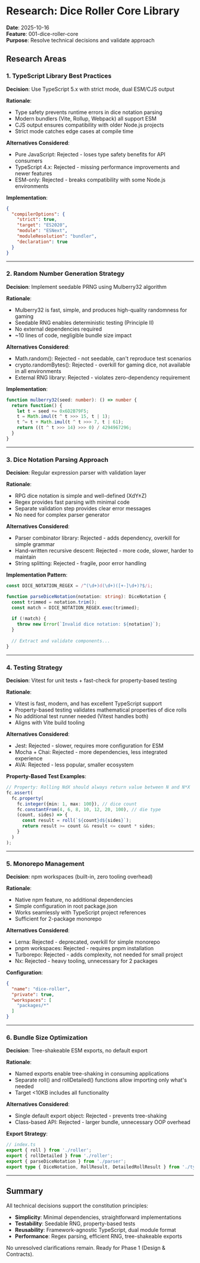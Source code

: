 # Research: Dice Roller Core Library

**Date**: 2025-10-16  
**Feature**: 001-dice-roller-core  
**Purpose**: Resolve technical decisions and validate approach

## Research Areas

### 1. TypeScript Library Best Practices

**Decision**: Use TypeScript 5.x with strict mode, dual ESM/CJS output

**Rationale**:
- Type safety prevents runtime errors in dice notation parsing
- Modern bundlers (Vite, Rollup, Webpack) all support ESM
- CJS output ensures compatibility with older Node.js projects
- Strict mode catches edge cases at compile time

**Alternatives Considered**:
- Pure JavaScript: Rejected - loses type safety benefits for API consumers
- TypeScript 4.x: Rejected - missing performance improvements and newer features
- ESM-only: Rejected - breaks compatibility with some Node.js environments

**Implementation**:
```json
{
  "compilerOptions": {
    "strict": true,
    "target": "ES2020",
    "module": "ESNext",
    "moduleResolution": "bundler",
    "declaration": true
  }
}
```

---

### 2. Random Number Generation Strategy

**Decision**: Implement seedable PRNG using Mulberry32 algorithm

**Rationale**:
- Mulberry32 is fast, simple, and produces high-quality randomness for gaming
- Seedable RNG enables deterministic testing (Principle II)
- No external dependencies required
- ~10 lines of code, negligible bundle size impact

**Alternatives Considered**:
- Math.random(): Rejected - not seedable, can't reproduce test scenarios
- crypto.randomBytes(): Rejected - overkill for gaming dice, not available in all environments
- External RNG library: Rejected - violates zero-dependency requirement

**Implementation**:
```typescript
function mulberry32(seed: number): () => number {
  return function() {
    let t = seed += 0x6D2B79F5;
    t = Math.imul(t ^ t >>> 15, t | 1);
    t ^= t + Math.imul(t ^ t >>> 7, t | 61);
    return ((t ^ t >>> 14) >>> 0) / 4294967296;
  }
}
```

---

### 3. Dice Notation Parsing Approach

**Decision**: Regular expression parser with validation layer

**Rationale**:
- RPG dice notation is simple and well-defined (XdY±Z)
- Regex provides fast parsing with minimal code
- Separate validation step provides clear error messages
- No need for complex parser generator

**Alternatives Considered**:
- Parser combinator library: Rejected - adds dependency, overkill for simple grammar
- Hand-written recursive descent: Rejected - more code, slower, harder to maintain
- String splitting: Rejected - fragile, poor error handling

**Implementation Pattern**:
```typescript
const DICE_NOTATION_REGEX = /^(\d+)d(\d+)([+-]\d+)?$/i;

function parseDiceNotation(notation: string): DiceNotation {
  const trimmed = notation.trim();
  const match = DICE_NOTATION_REGEX.exec(trimmed);
  
  if (!match) {
    throw new Error(`Invalid dice notation: ${notation}`);
  }
  
  // Extract and validate components...
}
```

---

### 4. Testing Strategy

**Decision**: Vitest for unit tests + fast-check for property-based testing

**Rationale**:
- Vitest is fast, modern, and has excellent TypeScript support
- Property-based testing validates mathematical properties of dice rolls
- No additional test runner needed (Vitest handles both)
- Aligns with Vite build tooling

**Alternatives Considered**:
- Jest: Rejected - slower, requires more configuration for ESM
- Mocha + Chai: Rejected - more dependencies, less integrated experience
- AVA: Rejected - less popular, smaller ecosystem

**Property-Based Test Examples**:
```typescript
// Property: Rolling NdX should always return value between N and N*X
fc.assert(
  fc.property(
    fc.integer({min: 1, max: 100}), // dice count
    fc.constantFrom(4, 6, 8, 10, 12, 20, 100), // die type
    (count, sides) => {
      const result = roll(`${count}d${sides}`);
      return result >= count && result <= count * sides;
    }
  )
);
```

---

### 5. Monorepo Management

**Decision**: npm workspaces (built-in, zero tooling overhead)

**Rationale**:
- Native npm feature, no additional dependencies
- Simple configuration in root package.json
- Works seamlessly with TypeScript project references
- Sufficient for 2-package monorepo

**Alternatives Considered**:
- Lerna: Rejected - deprecated, overkill for simple monorepo
- pnpm workspaces: Rejected - requires pnpm installation
- Turborepo: Rejected - adds complexity, not needed for small project
- Nx: Rejected - heavy tooling, unnecessary for 2 packages

**Configuration**:
```json
{
  "name": "dice-roller",
  "private": true,
  "workspaces": [
    "packages/*"
  ]
}
```

---

### 6. Bundle Size Optimization

**Decision**: Tree-shakeable ESM exports, no default export

**Rationale**:
- Named exports enable tree-shaking in consuming applications
- Separate roll() and rollDetailed() functions allow importing only what's needed
- Target <10KB includes all functionality

**Alternatives Considered**:
- Single default export object: Rejected - prevents tree-shaking
- Class-based API: Rejected - larger bundle, unnecessary OOP overhead

**Export Strategy**:
```typescript
// index.ts
export { roll } from './roller';
export { rollDetailed } from './roller';
export { parseDiceNotation } from './parser';
export type { DiceNotation, RollResult, DetailedRollResult } from './types';
```

---

## Summary

All technical decisions support the constitution principles:
- **Simplicity**: Minimal dependencies, straightforward implementations
- **Testability**: Seedable RNG, property-based tests
- **Reusability**: Framework-agnostic TypeScript, dual module format
- **Performance**: Regex parsing, efficient RNG, tree-shakeable exports

No unresolved clarifications remain. Ready for Phase 1 (Design & Contracts).
